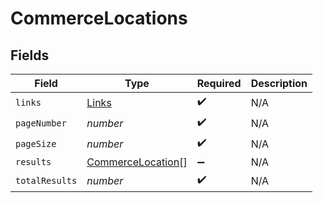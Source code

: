 # CommerceLocations


## Fields

| Field                                                         | Type                                                          | Required                                                      | Description                                                   |
| ------------------------------------------------------------- | ------------------------------------------------------------- | ------------------------------------------------------------- | ------------------------------------------------------------- |
| `links`                                                       | [Links](../../models/shared/links.md)                         | :heavy_check_mark:                                            | N/A                                                           |
| `pageNumber`                                                  | *number*                                                      | :heavy_check_mark:                                            | N/A                                                           |
| `pageSize`                                                    | *number*                                                      | :heavy_check_mark:                                            | N/A                                                           |
| `results`                                                     | [CommerceLocation](../../models/shared/commercelocation.md)[] | :heavy_minus_sign:                                            | N/A                                                           |
| `totalResults`                                                | *number*                                                      | :heavy_check_mark:                                            | N/A                                                           |